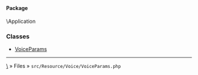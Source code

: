 ## 

#### Package
\Application







### Classes
* [VoiceParams](classes/VoiceParams)






***
[\\](Home) » Files » `src/Resource/Voice/VoiceParams.php`